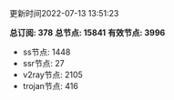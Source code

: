 更新时间2022-07-13 13:51:23

**总订阅: 378**
**总节点: 15841**
**有效节点: 3996**
- ss节点: 1448
- ssr节点: 27
- v2ray节点: 2105
- trojan节点: 416
